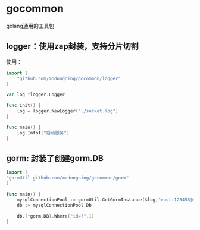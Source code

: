 # gocommon
golang通用的工具包

## logger：使用zap封装，支持分片切割

使用：
```go
import (
    "github.com/modongning/gocommon/logger"
)

var log *logger.Logger

func init() {
	log = logger.NewLogger("./socket.log")
}

func main() {
    log.Infof("启动服务")
}
```

## gorm: 封装了创建gorm.DB

```go
import (
"gormUtil github.com/modongning/gocommon/gorm"
)

func main() {
    mysqlConnectionPool := gormUtil.GetGormInstance(&log,"root:123456@tcp(127.0.0.1:3306)/db_name?charset=utf8&parseTime=True&loc=Local")
    db := mysqlConnectionPool.Db
	
    db.(*gorm.DB).Where("id=?",1)
}
```
